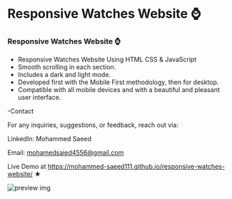 # Responsive Watches Website ⌚
### Responsive Watches Website ⌚

- Responsive Watches Website Using HTML CSS & JavaScript
- Smooth scrolling in each section.
- Includes a dark and light mode.
- Developed first with the Mobile First methodology, then for desktop.
- Compatible with all mobile devices and with a beautiful and pleasant user interface.

-Contact

For any inquiries, suggestions, or feedback, reach out via:

LinkedIn: Mohammed Saeed

Email: mohamedsaied4556@gmail.com

Live Demo at https://mohammed-saeed111.github.io/responsive-watches-website/ ★
     
![preview img](/preview.png)
